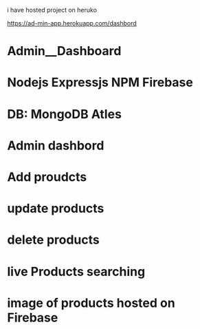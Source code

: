 i have hosted  project on heruko 

https://ad-min-app.herokuapp.com/dashbord

# Admin__Dashboard
# Nodejs Expressjs NPM Firebase
# DB: MongoDB Atles
# Admin dashbord
# Add proudcts
# update products
# delete products
# live Products searching
# image of products hosted on Firebase
